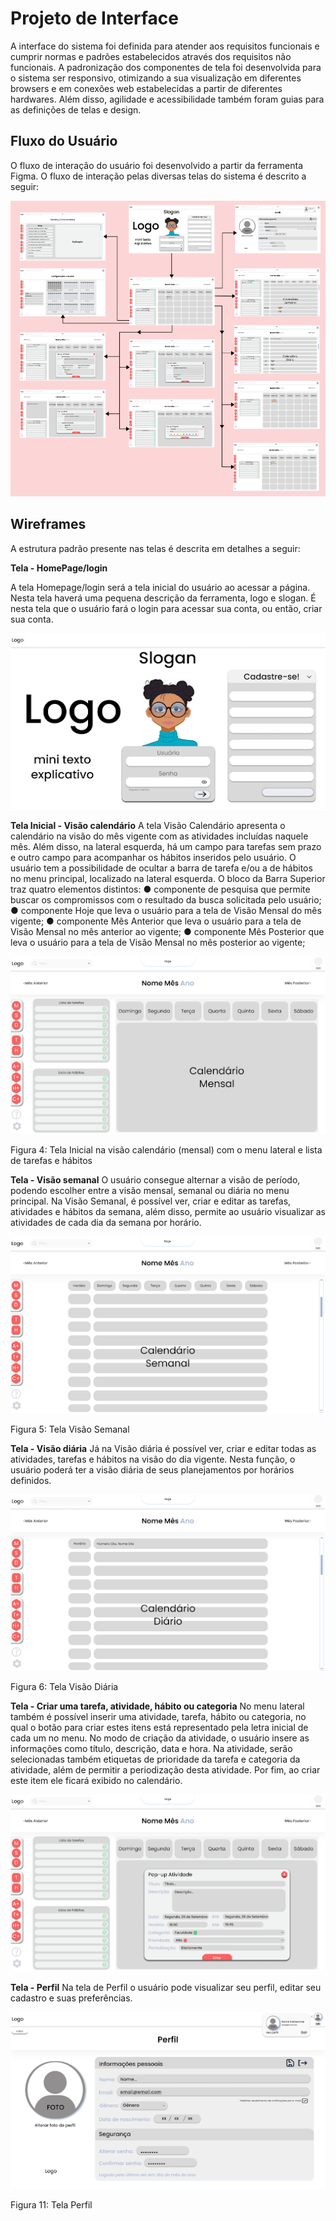 
# Projeto de Interface

A interface do sistema foi definida para atender aos requisitos funcionais e cumprir normas e padrões estabelecidos através dos requisitos não funcionais. A padronização dos componentes de tela foi desenvolvida para o sistema ser responsivo, otimizando a sua visualização em diferentes browsers e em conexões web estabelecidas a partir de diferentes hardwares. Além disso, agilidade e acessibilidade também foram guias para as definições de telas e design.

## Fluxo do Usuário

O fluxo de interação do usuário foi desenvolvido a partir da ferramenta Figma. O fluxo de interação pelas diversas telas do sistema é descrito a seguir:

![Fluxo](img/fluxo.png)

## Wireframes
A estrutura padrão presente nas telas é descrita em detalhes a seguir:

<b>Tela - HomePage/login</b>

A tela Homepage/login será a tela inicial do usuário ao acessar a página. Nesta tela haverá uma pequena descrição da ferramenta, logo e slogan. É nesta tela que o usuário fará o login para acessar sua conta, ou então, criar sua conta.

![tela_cadastro](img/tela_cadastro.png)

<b>Tela Inicial - Visão calendário</b>
A tela Visão Calendário apresenta o calendário na visão do mês vigente com as atividades incluídas naquele mês. Além disso, na lateral esquerda, há um campo para tarefas sem prazo e outro campo para acompanhar os hábitos inseridos pelo usuário. O usuário tem a possibilidade de ocultar a barra de tarefa e/ou a de hábitos no menu principal, localizado na lateral esquerda.
O bloco da Barra Superior traz quatro elementos distintos:
● 	componente de pesquisa que permite buscar os compromissos com o resultado da busca solicitada pelo usuário;
● 	componente Hoje que leva o usuário para a tela de Visão Mensal do mês vigente;
● 	componente Mês Anterior que leva o usuário para a tela de Visão Mensal no mês anterior ao vigente;
● 	componente Mês Posterior que leva o usuário para a tela de Visão Mensal no mês posterior ao vigente;

![tela_inicial_mensal](img/tela_inicial_mensal.png)

Figura 4: Tela Inicial na visão calendário (mensal) com o menu lateral e lista de tarefas e hábitos
 
<b>Tela - Visão semanal</b>
O usuário consegue alternar a visão de período, podendo escolher entre a visão mensal, semanal ou diária no menu principal. Na Visão Semanal, é possível ver, criar e editar as tarefas, atividades e hábitos da semana, além disso, permite ao usuário visualizar as atividades de cada dia da semana por horário.

![tela_inicial_semanal](img/tela_inicial_semanal.png)

Figura 5: Tela Visão Semanal
 
<b>Tela - Visão diária</b>
Já na Visão diária é possível ver, criar e editar todas as atividades, tarefas e hábitos na visão do dia vigente. Nesta função, o usuário poderá ter a visão diária de seus planejamentos por horários definidos.

![tela_inicial_diario](img/tela_inicial_diario.png)

Figura 6: Tela Visão Diária
 
<b>Tela - Criar uma tarefa, atividade, hábito ou categoria</b>
No menu lateral também é possível inserir uma atividade, tarefa, hábito ou categoria, no qual o botão para criar estes itens está representado pela letra inicial de cada um no menu. No modo de criação da atividade, o usuário insere as informações como título, descrição, data e hora. Na atividade, serão selecionadas também etiquetas de prioridade da tarefa e categoria da atividade, além de permitir a periodização desta atividade. Por fim, ao criar este item ele ficará exibido no calendário.

 ![tela_criar_atividade](img/tela_criar_atividade.png)

<b>Tela - Perfil</b>
Na tela de Perfil o usuário pode visualizar seu perfil, editar seu cadastro e suas preferências.

 ![tela_perfil](img/tela_perfil.png)

Figura 11: Tela Perfil

